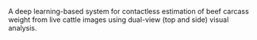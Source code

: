 A deep learning-based system for contactless estimation of beef carcass weight from live cattle images using dual-view (top and side) visual analysis.
